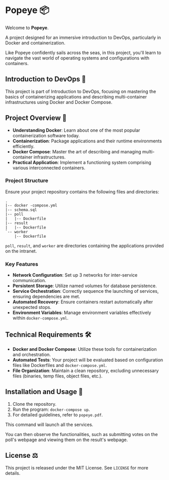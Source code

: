 # Popeye 📦

Welcome to **Popeye**.

A project designed for an immersive introduction to DevOps, particularly in Docker and containerization.

Like Popeye confidently sails across the seas, in this project, you'll learn to navigate the vast world of operating systems and configurations with containers.

## Introduction to DevOps 🧭

This project is part of Introduction to DevOps, focusing on mastering the basics of containerizing applications and describing multi-container infrastructures using Docker and Docker Compose.

## Project Overview 🔎

- **Understanding Docker**: Learn about one of the most popular containerization software today.
- **Containerization**: Package applications and their runtime environments efficiently.
- **Docker Compose**: Master the art of describing and managing multi-container infrastructures.
- **Practical Application**: Implement a functioning system comprising various interconnected containers.

### Project Structure

Ensure your project repository contains the following files and directories:

```
.
|-- docker -compose.yml
|-- schema.sql
|-- poll
|   |-- Dockerfile
|-- result
|   |-- Dockerfile
`-- worker
    |-- Dockerfile
```


`poll`, `result`, and `worker` are directories containing the applications provided on the intranet.

### Key Features

- **Network Configuration**: Set up 3 networks for inter-service communication.
- **Persistent Storage**: Utilize named volumes for database persistence.
- **Service Orchestration**: Correctly sequence the launching of services, ensuring dependencies are met.
- **Automated Recovery**: Ensure containers restart automatically after unexpected stops.
- **Environment Variables**: Manage environment variables effectively within `docker-compose.yml`.

## Technical Requirements 🛠️

- **Docker and Docker Compose**: Utilize these tools for containerization and orchestration.
- **Automated Tests**: Your project will be evaluated based on configuration files like Dockerfiles and `docker-compose.yml`.
- **File Organization**: Maintain a clean repository, excluding unnecessary files (binaries, temp files, object files, etc.).

## Installation and Usage 💾

1. Clone the repository.
2. Run the program: `docker-compose up`.
3. For detailed guidelines, refer to `popeye.pdf`.

This command will launch all the services.

You can then observe the functionalities, such as submitting votes on the poll's webpage and viewing them on the result's webpage.

## License ⚖️

This project is released under the MIT License. See `LICENSE` for more details.
